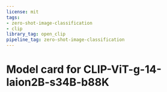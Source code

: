 ```yaml
---
license: mit
tags:
- zero-shot-image-classification
- clip
library_tag: open_clip
pipeline_tag: zero-shot-image-classification
---
```

# Model card for CLIP-ViT-g-14-laion2B-s34B-b88K